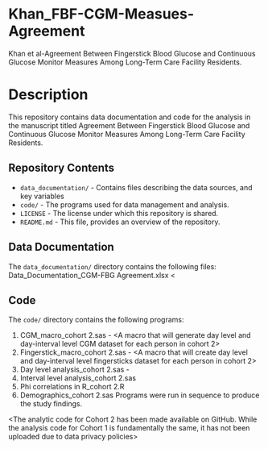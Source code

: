 # Khan_FBF-CGM-Measues-Agreement
Khan et al-Agreement Between Fingerstick Blood Glucose and Continuous Glucose Monitor Measures Among Long-Term Care Facility Residents.

# Description
This repository contains data documentation and code for the analysis in the manuscript titled Agreement Between Fingerstick Blood Glucose and Continuous Glucose Monitor Measures Among Long-Term Care Facility Residents.
## Repository Contents
- `data_documentation/` - Contains files describing the data sources, and key variables
- `code/` - The programs used for data management and analysis.
- `LICENSE` - The license under which this repository is shared.
- `README.md` - This file, provides an overview of the repository.
## Data Documentation
The `data_documentation/` directory contains the following files:
Data_Documentation_CGM-FBG Agreement.xlsx <

## Code
The `code/` directory contains the following programs:
 1. CGM_macro_cohort 2.sas - <A macro that will generate day level and day-interval level CGM dataset for each person 
			in cohort 2>
 2. Fingerstick_macro_cohort 2.sas - <A macro that will create day level and day-interval level fingersticks dataset for           each person	in cohort 2>
 3. Day level analysis_cohort 2.sas - <Conduct day level analysis of CGM and fingerstick data>
 4. Interval level analysis_cohort 2.sas <Conduct interval level analysis of CGM and fingerstick data>
 5. Phi correlations in R_cohort 2.R <Calculate Phi correlations between CGM and FBG in the day and interval level>
 6. Demographics_cohort 2.sas <Obtain demographic statisitics for the cohort>
Programs were run in sequence to produce the study findings.

<The analytic code for Cohort 2 has been made available on GitHub. While the analysis code for Cohort 1 is fundamentally the same, it has not been uploaded due to data privacy policies>
